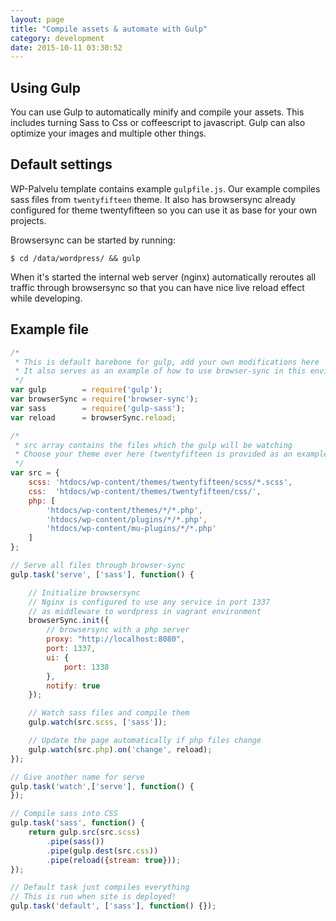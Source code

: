 ```yaml
---
layout: page
title: "Compile assets & automate with Gulp"
category: development
date: 2015-10-11 03:30:52
---
```


## Using Gulp
You can use Gulp to automatically minify and compile your assets. This includes turning Sass to Css or coffeescript to javascript. Gulp can also optimize your images and multiple other things.

## Default settings
WP-Palvelu template contains example `gulpfile.js`. Our example compiles sass files from `twentyfifteen` theme. It also has browsersync already configured for theme twentyfifteen so you can use it as base for your own projects.

Browsersync can be started by running:

`$ cd /data/wordpress/ && gulp`

When it's started the internal web server (nginx) automatically reroutes all traffic through browsersync so that you can have nice live reload effect while developing.

## Example file

```js
/*
 * This is default barebone for gulp, add your own modifications here
 * It also serves as an example of how to use browser-sync in this environment
 */
var gulp        = require('gulp');
var browserSync = require('browser-sync');
var sass        = require('gulp-sass');
var reload      = browserSync.reload;

/*
 * src array contains the files which the gulp will be watching
 * Choose your theme over here (twentyfifteen is provided as an example)
 */
var src = {
    scss: 'htdocs/wp-content/themes/twentyfifteen/scss/*.scss',
    css:  'htdocs/wp-content/themes/twentyfifteen/css/',
    php: [
        'htdocs/wp-content/themes/*/*.php',
        'htdocs/wp-content/plugins/*/*.php',
        'htdocs/wp-content/mu-plugins/*/*.php'
    ]
};

// Serve all files through browser-sync
gulp.task('serve', ['sass'], function() {

    // Initialize browsersync
    // Nginx is configured to use any service in port 1337
    // as middleware to wordpress in vagrant environment
    browserSync.init({
        // browsersync with a php server
        proxy: "http://localhost:8080",
        port: 1337,
        ui: {
            port: 1338
        },
        notify: true
    });

    // Watch sass files and compile them
    gulp.watch(src.scss, ['sass']);

    // Update the page automatically if php files change
    gulp.watch(src.php).on('change', reload);
});

// Give another name for serve
gulp.task('watch',['serve'], function() {
});

// Compile sass into CSS
gulp.task('sass', function() {
    return gulp.src(src.scss)
        .pipe(sass())
        .pipe(gulp.dest(src.css))
        .pipe(reload({stream: true}));
});

// Default task just compiles everything
// This is run when site is deployed!
gulp.task('default', ['sass'], function() {});
```


